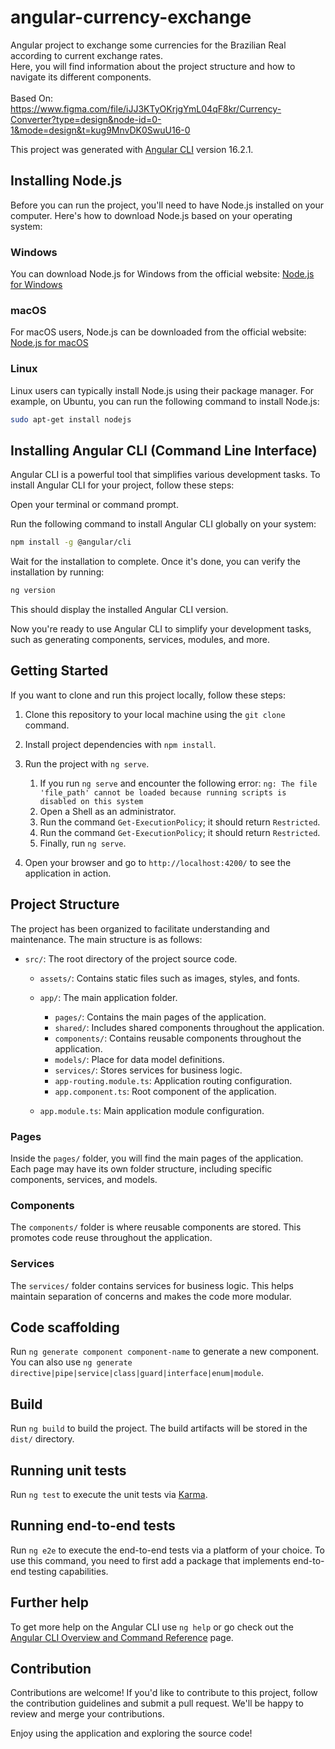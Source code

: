 # angular-currency-exchange

Angular project to exchange some currencies for the Brazilian Real according to current exchange rates.<br>
Here, you will find information about the project structure and how to navigate its different components.<br><br>
Based On: https://www.figma.com/file/iJJ3KTyOKrjgYmL04qF8kr/Currency-Converter?type=design&node-id=0-1&mode=design&t=kug9MnvDK0SwuU16-0

This project was generated with [Angular CLI](https://github.com/angular/angular-cli) version 16.2.1.

## Installing Node.js

Before you can run the project, you'll need to have Node.js installed on your computer. Here's how to download Node.js based on your operating system:

### Windows

You can download Node.js for Windows from the official website: [Node.js for Windows](https://nodejs.org/)

### macOS

For macOS users, Node.js can be downloaded from the official website: [Node.js for macOS](https://nodejs.org/)

### Linux

Linux users can typically install Node.js using their package manager. For example, on Ubuntu, you can run the following command to install Node.js:

```bash
sudo apt-get install nodejs
```

## Installing Angular CLI (Command Line Interface)


Angular CLI is a powerful tool that simplifies various development tasks. To install Angular CLI for your project, follow these steps:

Open your terminal or command prompt.

Run the following command to install Angular CLI globally on your system:

```bash
npm install -g @angular/cli
```

Wait for the installation to complete. Once it's done, you can verify the installation by running:
```bash
ng version
```

This should display the installed Angular CLI version.

Now you're ready to use Angular CLI to simplify your development tasks, such as generating components, services, modules, and more.

## Getting Started

If you want to clone and run this project locally, follow these steps:

1. Clone this repository to your local machine using the `git clone` command.

2. Install project dependencies with `npm install`.

3. Run the project with `ng serve`.
   1. If you run `ng serve` and encounter the following error: `ng: The file 'file_path' cannot be loaded because running scripts is disabled on this system`
   2. Open a Shell as an administrator.
   3. Run the command `Get-ExecutionPolicy`; it should return `Restricted`.
   4. Run the command `Get-ExecutionPolicy`; it should return `Restricted`.
   5. Finally, run `ng serve`.

4. Open your browser and go to `http://localhost:4200/` to see the application in action.

## Project Structure

The project has been organized to facilitate understanding and maintenance. The main structure is as follows:

- `src/`: The root directory of the project source code.
  - `assets/`: Contains static files such as images, styles, and fonts.
  - `app/`: The main application folder.
    - `pages/`: Contains the main pages of the application.
    - `shared/`: Includes shared components throughout the application.
    - `components/`: Contains reusable components throughout the application.
    - `models/`: Place for data model definitions.
    - `services/`: Stores services for business logic.
    - `app-routing.module.ts`: Application routing configuration.
    - `app.component.ts`: Root component of the application.
  
  - `app.module.ts`: Main application module configuration.

### Pages

Inside the `pages/` folder, you will find the main pages of the application. Each page may have its own folder structure, including specific components, services, and models.

### Components

The `components/` folder is where reusable components are stored. This promotes code reuse throughout the application.

### Services

The `services/` folder contains services for business logic. This helps maintain separation of concerns and makes the code more modular.

## Code scaffolding

Run `ng generate component component-name` to generate a new component. You can also use `ng generate directive|pipe|service|class|guard|interface|enum|module`.

## Build

Run `ng build` to build the project. The build artifacts will be stored in the `dist/` directory.

## Running unit tests

Run `ng test` to execute the unit tests via [Karma](https://karma-runner.github.io).

## Running end-to-end tests

Run `ng e2e` to execute the end-to-end tests via a platform of your choice. To use this command, you need to first add a package that implements end-to-end testing capabilities.

## Further help

To get more help on the Angular CLI use `ng help` or go check out the [Angular CLI Overview and Command Reference](https://angular.io/cli) page.

## Contribution

Contributions are welcome! If you'd like to contribute to this project, follow the contribution guidelines and submit a pull request. We'll be happy to review and merge your contributions.

Enjoy using the application and exploring the source code!